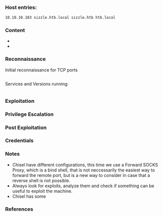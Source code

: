 
### Host entries:
```bash
10.10.10.103 sizzle.htb.local sizzle.htb htb.local
```

### Content

-   
- 

### Reconnaissance

Initial reconnaissance for TCP ports
```bash

```
Services and Versions running:
```bash

```

### Exploitation


### Privilege Escalation

### Post Exploitation

### Credentials

### Notes

-   Chisel have different configurations, this time we use a Forward SOCKS Proxy, which is a bind shell, that is not neccessarily the easiest way to forward the remote port, but is a new way to consider in case that a reverse shell is not possible.
-   Always look for exploits, analyze them and check if something can be useful to exploit the machine.
-   Chisel has some

### References



